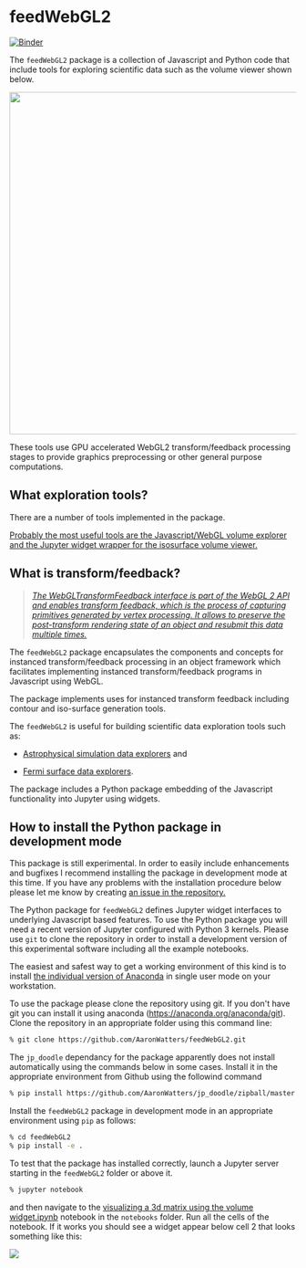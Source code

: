 # feedWebGL2

[![Binder](https://mybinder.org/badge.svg)](https://mybinder.org/v2/gh/AaronWatters/feedWebGL2/master)

The `feedWebGL2` package is a collection of Javascript and Python code that include tools for
exploring scientific data such as the volume viewer shown below.


<img src="magnetic_field.png" width=600/>

These tools use GPU accelerated WebGL2 transform/feedback processing stages to provide
graphics preprocessing or other general purpose computations.

## What exploration tools?

There are a number of tools implemented in the package.

[Probably the most useful tools are the Javascript/WebGL volume explorer and the Jupyter widget
wrapper for the isosurface volume viewer.](volume_viewer.md)


## What is transform/feedback?

<blockquote>
<a href="https://developer.mozilla.org/en-US/docs/Web/API/WebGLTransformFeedback"><em>
The WebGLTransformFeedback interface is part of the WebGL 2 API and enables transform feedback, which is the process of capturing primitives generated by vertex processing. It allows to preserve the post-transform rendering state of an object and resubmit this data multiple times.
</em></a>
</blockquote>

The <code>feedWebGL2</code> package encapsulates the components
and concepts for
instanced transform/feedback processing in an object framework
which facilitates implementing instanced transform/feedback programs
in Javascript using WebGL.

The package implements uses for instanced transform feedback
including contour and iso-surface generation tools.

The <code>feedWebGL2</code> is useful for building scientific data exploration tools
such as:

* <a href="https://github.com/flatironinstitute/radiation_viz">Astrophysical simulation data explorers</a> and

* <a href="https://github.com/flatironinstitute/Fermi_surface_visualization">Fermi surface data explorers</a>.

<!--- Comment out doc link for now
<a href="https://flatironinstitute.github.io/feedWebGL2/">
Go to demos and additional information.
</a>
-->


The package includes a Python package embedding of the Javascript functionality into Jupyter using widgets.

## How to install the Python package in development mode

This package is still experimental.  In order to easily include enhancements and bugfixes
I recommend installing the package in development mode at this time.  If you have any problems
with the installation procedure below please let me know by creating 
<a href="https://github.com/flatironinstitute/feedWebGL2/issues">
an issue in the repository.</a>

The Python package for <code>feedWebGL2</code> defines Jupyter widget interfaces to underlying
Javascript based features.  To use the Python package you will need a recent version of Jupyter
configured with Python 3 kernels.  Please use `git` to clone the repository in order to
install a development version of this experimental software including all the example notebooks.

The easiest and safest way to get a working environment of this kind is to install
<a href="https://www.anaconda.com/products/individual">the individual version of Anaconda</a>
in single user mode on your workstation.

To use the package please clone the repository using git.  If you don't have git you can install it
using anaconda (<a href="https://anaconda.org/anaconda/git">https://anaconda.org/anaconda/git</a>).
Clone the repository in an appropriate folder using this command line:

```bash
% git clone https://github.com/AaronWatters/feedWebGL2.git
```

The `jp_doodle` dependancy for the package apparently does not install
automatically using the commands below in some cases.  Install it in
the appropriate environment from Github using the followind command

```bash
% pip install https://github.com/AaronWatters/jp_doodle/zipball/master
```

Install the `feedWebGL2` package in development mode
in an appropriate environment using `pip`
as follows:

```bash
% cd feedWebGL2
% pip install -e .
```

To test that the package has installed correctly, launch a Jupyter server starting in the
`feedWebGL2` folder or above it.

```bash
% jupyter notebook
```

and then navigate to the 
<a href="https://github.com/AaronWatters/feedWebGL2/blob/master/notebooks/visualizing%20a%203d%20matrix%20using%20the%20volume%20widget.ipynb">
visualizing a 3d matrix using the volume widget.ipynb</a> notebook in the `notebooks` folder.
Run all the cells of the notebook.  If it works you should see a widget appear below
cell 2 that looks something like this:

<img src="./notebooks/torso.png">


